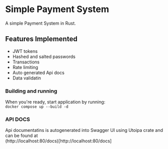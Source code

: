 # Simple Payment System
A simple Payment System in Rust.

## Features Implemented
- JWT tokens
- Hashed and salted passwords
- Transactions
- Rate limiting
- Auto generated Api docs
- Data validatin

### Building and running
When you're ready, start application by running: \
`docker compose up --build -d`

### API DOCS
Api documentatins is autogenerated into Swagger UI using Utoipa crate and can be found at \
(http://localhost:80/docs)[http://localhost:80/docs]
